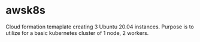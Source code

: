 # awsk8s


Cloud formation temaplate creating 3 Ubuntu 20.04 instances. 
Purpose is to utilize for a basic kubernetes cluster of 1 node, 2 workers. 
